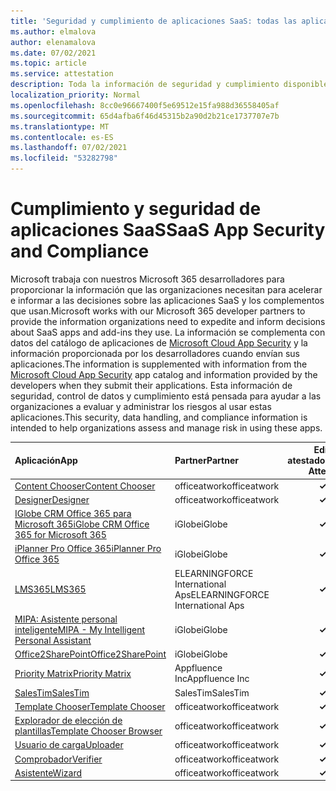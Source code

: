 ```yaml
---
title: 'Seguridad y cumplimiento de aplicaciones SaaS: todas las aplicaciones'
ms.author: elmalova
author: elenamalova
ms.date: 07/02/2021
ms.topic: article
ms.service: attestation
description: Toda la información de seguridad y cumplimiento disponible para todas las aplicaciones SaaS.
localization_priority: Normal
ms.openlocfilehash: 8cc0e96667400f5e69512e15fa988d36558405af
ms.sourcegitcommit: 65d4afba6f46d45315b2a90d2b21ce1737707e7b
ms.translationtype: MT
ms.contentlocale: es-ES
ms.lasthandoff: 07/02/2021
ms.locfileid: "53282798"
---
```

# <a name="saas-app-security-and-compliance"></a><span data-ttu-id="aeff7-103">Cumplimiento y seguridad de aplicaciones SaaS</span><span class="sxs-lookup"><span data-stu-id="aeff7-103">SaaS App Security and Compliance</span></span>

<span data-ttu-id="aeff7-104">Microsoft trabaja con nuestros Microsoft 365 desarrolladores para proporcionar la información que las organizaciones necesitan para acelerar e informar a las decisiones sobre las aplicaciones SaaS y los complementos que usan.</span><span class="sxs-lookup"><span data-stu-id="aeff7-104">Microsoft works with our Microsoft 365 developer partners to provide the information organizations need to expedite and inform decisions about SaaS apps and add-ins they use.</span></span> <span data-ttu-id="aeff7-105">La información se complementa con datos del catálogo de aplicaciones de [Microsoft Cloud App Security](https://www.microsoft.com/en-us/enterprise-mobility-security/cloud-app-security) y la información proporcionada por los desarrolladores cuando envían sus aplicaciones.</span><span class="sxs-lookup"><span data-stu-id="aeff7-105">The information is supplemented with information from the [Microsoft Cloud App Security](https://www.microsoft.com/en-us/enterprise-mobility-security/cloud-app-security) app catalog and information provided by the developers when they submit their applications.</span></span> <span data-ttu-id="aeff7-106">Esta información de seguridad, control de datos y cumplimiento está pensada para ayudar a las organizaciones a evaluar y administrar los riesgos al usar estas aplicaciones.</span><span class="sxs-lookup"><span data-stu-id="aeff7-106">This security, data handling, and compliance information is intended to help organizations assess and manage risk in using these apps.</span></span>

| <span data-ttu-id="aeff7-107">**Aplicación**</span><span class="sxs-lookup"><span data-stu-id="aeff7-107">**App**</span></span> | <span data-ttu-id="aeff7-108">**Partner**</span><span class="sxs-lookup"><span data-stu-id="aeff7-108">**Partner**</span></span> | <span data-ttu-id="aeff7-109">**Editor atestado**</span><span class="sxs-lookup"><span data-stu-id="aeff7-109">**Publisher Attested**</span></span> | <span data-ttu-id="aeff7-110">**Certificado**</span><span class="sxs-lookup"><span data-stu-id="aeff7-110">**Certified**</span></span> |
|:--------|:------------|:----------------------:|:-------------:|
| [<span data-ttu-id="aeff7-111">Content Chooser</span><span class="sxs-lookup"><span data-stu-id="aeff7-111">Content Chooser</span></span>](./officeatwork-content-chooser.md) | <span data-ttu-id="aeff7-112">officeatwork</span><span class="sxs-lookup"><span data-stu-id="aeff7-112">officeatwork</span></span> | <span data-ttu-id="aeff7-113">**✓**</span><span class="sxs-lookup"><span data-stu-id="aeff7-113">**✓**</span></span> |  |
| [<span data-ttu-id="aeff7-114">Designer</span><span class="sxs-lookup"><span data-stu-id="aeff7-114">Designer</span></span>](./officeatwork-designer.md) | <span data-ttu-id="aeff7-115">officeatwork</span><span class="sxs-lookup"><span data-stu-id="aeff7-115">officeatwork</span></span> | <span data-ttu-id="aeff7-116">**✓**</span><span class="sxs-lookup"><span data-stu-id="aeff7-116">**✓**</span></span> |  |
| [<span data-ttu-id="aeff7-117">IGlobe CRM Office 365 para Microsoft 365</span><span class="sxs-lookup"><span data-stu-id="aeff7-117">iGlobe CRM Office 365 for Microsoft 365</span></span>](./iglobe-crm-office-365-for-microsoft.md) | <span data-ttu-id="aeff7-118">iGlobe</span><span class="sxs-lookup"><span data-stu-id="aeff7-118">iGlobe</span></span> | <span data-ttu-id="aeff7-119">**✓**</span><span class="sxs-lookup"><span data-stu-id="aeff7-119">**✓**</span></span> |  |
| [<span data-ttu-id="aeff7-120">iPlanner Pro Office 365</span><span class="sxs-lookup"><span data-stu-id="aeff7-120">iPlanner Pro Office 365</span></span>](./iglobe-iplanner-pro-office-365.md) | <span data-ttu-id="aeff7-121">iGlobe</span><span class="sxs-lookup"><span data-stu-id="aeff7-121">iGlobe</span></span> | <span data-ttu-id="aeff7-122">**✓**</span><span class="sxs-lookup"><span data-stu-id="aeff7-122">**✓**</span></span> |  |
| [<span data-ttu-id="aeff7-123">LMS365</span><span class="sxs-lookup"><span data-stu-id="aeff7-123">LMS365</span></span>](./elearningforce-international-aps-lms365.md) | <span data-ttu-id="aeff7-124">ELEARNINGFORCE International Aps</span><span class="sxs-lookup"><span data-stu-id="aeff7-124">ELEARNINGFORCE International Aps</span></span> | <span data-ttu-id="aeff7-125">**✓**</span><span class="sxs-lookup"><span data-stu-id="aeff7-125">**✓**</span></span> | <img alt="Certified application badge" src="../media/certified-badge.png" height="25" width="25" /> |
| [<span data-ttu-id="aeff7-126">MIPA: Asistente personal inteligente</span><span class="sxs-lookup"><span data-stu-id="aeff7-126">MIPA - My Intelligent Personal Assistant</span></span>](./iglobe-mipa-my-intelligent-personal-assistant.md) | <span data-ttu-id="aeff7-127">iGlobe</span><span class="sxs-lookup"><span data-stu-id="aeff7-127">iGlobe</span></span> | <span data-ttu-id="aeff7-128">**✓**</span><span class="sxs-lookup"><span data-stu-id="aeff7-128">**✓**</span></span> |  |
| [<span data-ttu-id="aeff7-129">Office2SharePoint</span><span class="sxs-lookup"><span data-stu-id="aeff7-129">Office2SharePoint</span></span>](./iglobe-office2sharepoint.md) | <span data-ttu-id="aeff7-130">iGlobe</span><span class="sxs-lookup"><span data-stu-id="aeff7-130">iGlobe</span></span> | <span data-ttu-id="aeff7-131">**✓**</span><span class="sxs-lookup"><span data-stu-id="aeff7-131">**✓**</span></span> |  |
| [<span data-ttu-id="aeff7-132">Priority Matrix</span><span class="sxs-lookup"><span data-stu-id="aeff7-132">Priority Matrix</span></span>](./appfluence-inc-priority-matrix.md) | <span data-ttu-id="aeff7-133">Appfluence Inc</span><span class="sxs-lookup"><span data-stu-id="aeff7-133">Appfluence Inc</span></span> | <span data-ttu-id="aeff7-134">**✓**</span><span class="sxs-lookup"><span data-stu-id="aeff7-134">**✓**</span></span> | <img alt="Certified application badge" src="../media/certified-badge.png" height="25" width="25" /> |
| [<span data-ttu-id="aeff7-135">SalesTim</span><span class="sxs-lookup"><span data-stu-id="aeff7-135">SalesTim</span></span>](./salestim.md) | <span data-ttu-id="aeff7-136">SalesTim</span><span class="sxs-lookup"><span data-stu-id="aeff7-136">SalesTim</span></span> | <span data-ttu-id="aeff7-137">**✓**</span><span class="sxs-lookup"><span data-stu-id="aeff7-137">**✓**</span></span> |  |
| [<span data-ttu-id="aeff7-138">Template Chooser</span><span class="sxs-lookup"><span data-stu-id="aeff7-138">Template Chooser</span></span>](./officeatwork-template-chooser.md) | <span data-ttu-id="aeff7-139">officeatwork</span><span class="sxs-lookup"><span data-stu-id="aeff7-139">officeatwork</span></span> | <span data-ttu-id="aeff7-140">**✓**</span><span class="sxs-lookup"><span data-stu-id="aeff7-140">**✓**</span></span> |  |
| [<span data-ttu-id="aeff7-141">Explorador de elección de plantillas</span><span class="sxs-lookup"><span data-stu-id="aeff7-141">Template Chooser Browser</span></span>](./officeatwork-template-chooser-browser.md) | <span data-ttu-id="aeff7-142">officeatwork</span><span class="sxs-lookup"><span data-stu-id="aeff7-142">officeatwork</span></span> | <span data-ttu-id="aeff7-143">**✓**</span><span class="sxs-lookup"><span data-stu-id="aeff7-143">**✓**</span></span> |  |
| [<span data-ttu-id="aeff7-144">Usuario de carga</span><span class="sxs-lookup"><span data-stu-id="aeff7-144">Uploader</span></span>](./officeatwork-uploader.md) | <span data-ttu-id="aeff7-145">officeatwork</span><span class="sxs-lookup"><span data-stu-id="aeff7-145">officeatwork</span></span> | <span data-ttu-id="aeff7-146">**✓**</span><span class="sxs-lookup"><span data-stu-id="aeff7-146">**✓**</span></span> |  |
| [<span data-ttu-id="aeff7-147">Comprobador</span><span class="sxs-lookup"><span data-stu-id="aeff7-147">Verifier</span></span>](./officeatwork-verifier.md) | <span data-ttu-id="aeff7-148">officeatwork</span><span class="sxs-lookup"><span data-stu-id="aeff7-148">officeatwork</span></span> | <span data-ttu-id="aeff7-149">**✓**</span><span class="sxs-lookup"><span data-stu-id="aeff7-149">**✓**</span></span> |  |
| [<span data-ttu-id="aeff7-150">Asistente</span><span class="sxs-lookup"><span data-stu-id="aeff7-150">Wizard</span></span>](./officeatwork-wizard.md) | <span data-ttu-id="aeff7-151">officeatwork</span><span class="sxs-lookup"><span data-stu-id="aeff7-151">officeatwork</span></span> | <span data-ttu-id="aeff7-152">**✓**</span><span class="sxs-lookup"><span data-stu-id="aeff7-152">**✓**</span></span> |  |
